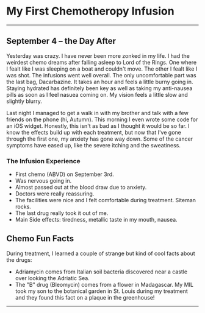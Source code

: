 # My First Chemotheropy Infusion

---

## **September 4 – the Day After**  

Yesterday was crazy. I have never been more zonked in my life.
I had the weirdest chemo dreams after falling asleep to Lord of the Rings. One where I fealt like I was sleeping on a boat and couldn't move. The other I fealt like I was shot.
The infusions went well overall. The only uncomfortable part was the last bag, Dacarbazine. It takes an hour
and feels a little burny going in. Staying hydrated has definitely been
key as well as taking my anti-nausea pills as soon as I feel nasuea coming on. 
My vision feels a little slow and slightly blurry.

Last night I managed to get a walk in with my brother and talk with a few friends on the phone (hi, Autumn).
This morning I even wrote some code for an iOS widget.
Honestly, this isn't as bad as I thought it would be so far. I know the
effects build up with each treatment, but now that I've gone through the
first one, my anxiety has gone way down. Some of the cancer
symptoms have eased up, like the severe itching and the sweatiness.

### The Infusion Experience

-   First chemo (ABVD) on September 3rd.
-   Was nervous going in.
-   Almost passed out at the blood draw due to anxiety.
-   Doctors were really reassuring.
-   The facilities were nice and I felt comfortable during treatment. Siteman rocks.
-   The last drug really took it out of me.
-   Main Side effects: tiredness, metallic taste in my mouth, nausea.

## Chemo Fun Facts

During treatment, I learned a couple of strange but kind of cool facts
about the drugs:

- Adriamycin comes from Italian soil bacteria discovered near a castle over looking the Adriatic Sea.
- The "B" drug (Bleomycin) comes from a flower in Madagascar. My MIL took my son to the botanical garden in St. Louis during my treatment and they found this fact on a plaque in the greenhouse!

---